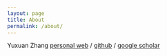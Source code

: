 ```yaml
---
layout: page
title: About
permalink: /about/
---
```

Yuxuan Zhang
[personal web](https://seas.upenn.edu/~zyuxuan) / 
[github](https://github.com/zyuxuan0115) / 
[google scholar](https://scholar.google.com/citations?user=dSyydoYAAAAJ)

